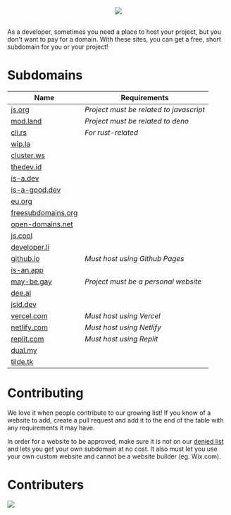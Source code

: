 <div align="center">
  <picture>
    <source media="(prefers-color-scheme: dark)" srcset="https://socialify.git.ci/lukemccrea/freesubdomains/image?description=1&font=Inter&forks=1&language=1&name=1&owner=1&pattern=Solid&stargazers=1&theme=Dark">
    <img src="https://socialify.git.ci/lukemccrea/freesubdomains/image?description=1&font=Inter&forks=1&language=1&name=1&owner=1&pattern=Solid&stargazers=1&theme=Dark">
  </picture>
  <br/>
  <br/>
</div>

As a developer, sometimes you need a place to host your project, but you don't want to pay for a domain. With these sites, you can get a free, short subdomain for you or your project! 

# Subdomains
| Name | Requirements |
|------|--------------|
| [js.org](https://js.org) | *Project must be related to javascript* 
| [mod.land](https://mod.land) | *Project must be related to deno*
| [cli.rs](https://github.com/zackify/cli.rs) | *For rust-related*
| [wip.la](https://wip.la) |
| [cluster.ws](https://cluster.ws) |
| [thedev.id](https://thedev.id) |
| [is-a.dev](https://is-a.dev) |
| [is-a-good.dev](https://is-a-good.dev) |
| [eu.org](https://eu.org) |
| [freesubdomains.org](https://freesubdomains.org) |
| [open-domains.net](https://open-domains.net) |
| [js.cool](https://js.cool) |
| [developer.li](https://developer.li/) |
| [github.io](https://pages.github.com/) | *Must host using Github Pages* |
| [is-an.app](https://is-an.app/) |
| [may-be.gay](https://github.com/may-be-gay/register) | *Project must be a personal website* |
| [dee.al](https://github.com/dee-al/domain.dee.al) |
| [jsid.dev](https://github.com/namdevel/jsid.dev) |
| [vercel.com](http://vercel.com/) | *Must host using Vercel*
| [netlify.com](https://netlify.com) | *Must host using Netlify*
| [replit.com](https://replit.com) | *Must host using Replit*
| [dual.my](https://dual.my/) |
| [tilde.tk](https://github.com/youngchief-btw/tilde.tk)

# Contributing

We love it when people contribute to our growing list! If you know of a website to add, create a pull request and add it to the end of the table with any requirements it may have.

In order for a website to be approved, make sure it is not on our [denied list](https://github.com/lukemccrea/FreeSubdomains/blob/main/DENIED.md) and lets you get your own subdomain at no cost. It also must let you use your own custom website and cannot be a website builder (eg. Wix.com).

# Contributers 
<img src="https://contrib.rocks/image?repo=lukemccrea/freesubdomains" />
